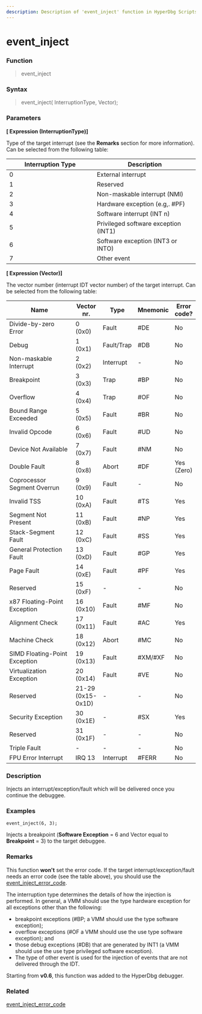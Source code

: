 ```yaml
---
description: Description of 'event_inject' function in HyperDbg Scripts
---
```


# event\_inject

### Function

> event\_inject

### Syntax

> event\_inject( InterruptionType, Vector);

### Parameters

**\[ Expression (InterruptionType)]**

Type of the target interrupt (see the **Remarks** section for more information). Can be selected from the following table:

<table><thead><tr><th width="217">Interruption Type</th><th>Description</th></tr></thead><tbody><tr><td>0</td><td>External interrupt</td></tr><tr><td>1</td><td>Reserved</td></tr><tr><td>2</td><td>Non-maskable interrupt (NMI)</td></tr><tr><td>3</td><td>Hardware exception (e.g,. #PF)</td></tr><tr><td>4</td><td>Software interrupt (INT n)</td></tr><tr><td>5</td><td>Privileged software exception (INT1)</td></tr><tr><td>6</td><td>Software exception (INT3 or INTO)</td></tr><tr><td>7</td><td>Other event</td></tr></tbody></table>

**\[ Expression (Vector)]**

The vector number (interrupt IDT vector number) of the target interrupt. Can be selected from the following table:

<table><thead><tr><th width="228">Name</th><th>Vector nr.</th><th>Type</th><th>Mnemonic</th><th>Error code?</th></tr></thead><tbody><tr><td>Divide-by-zero Error</td><td>0 (0x0)</td><td>Fault</td><td>#DE</td><td>No</td></tr><tr><td>Debug</td><td>1 (0x1)</td><td>Fault/Trap</td><td>#DB</td><td>No</td></tr><tr><td>Non-maskable Interrupt</td><td>2 (0x2)</td><td>Interrupt</td><td>-</td><td>No</td></tr><tr><td>Breakpoint</td><td>3 (0x3)</td><td>Trap</td><td>#BP</td><td>No</td></tr><tr><td>Overflow</td><td>4 (0x4)</td><td>Trap</td><td>#OF</td><td>No</td></tr><tr><td>Bound Range Exceeded</td><td>5 (0x5)</td><td>Fault</td><td>#BR</td><td>No</td></tr><tr><td>Invalid Opcode</td><td>6 (0x6)</td><td>Fault</td><td>#UD</td><td>No</td></tr><tr><td>Device Not Available</td><td>7 (0x7)</td><td>Fault</td><td>#NM</td><td>No</td></tr><tr><td>Double Fault</td><td>8 (0x8)</td><td>Abort</td><td>#DF</td><td>Yes (Zero)</td></tr><tr><td>Coprocessor Segment Overrun</td><td>9 (0x9)</td><td>Fault</td><td>-</td><td>No</td></tr><tr><td>Invalid TSS</td><td>10 (0xA)</td><td>Fault</td><td>#TS</td><td>Yes</td></tr><tr><td>Segment Not Present</td><td>11 (0xB)</td><td>Fault</td><td>#NP</td><td>Yes</td></tr><tr><td>Stack-Segment Fault</td><td>12 (0xC)</td><td>Fault</td><td>#SS</td><td>Yes</td></tr><tr><td>General Protection Fault</td><td>13 (0xD)</td><td>Fault</td><td>#GP</td><td>Yes</td></tr><tr><td>Page Fault</td><td>14 (0xE)</td><td>Fault</td><td>#PF</td><td>Yes</td></tr><tr><td>Reserved</td><td>15 (0xF)</td><td>-</td><td>-</td><td>No</td></tr><tr><td>x87 Floating-Point Exception</td><td>16 (0x10)</td><td>Fault</td><td>#MF</td><td>No</td></tr><tr><td>Alignment Check</td><td>17 (0x11)</td><td>Fault</td><td>#AC</td><td>Yes</td></tr><tr><td>Machine Check</td><td>18 (0x12)</td><td>Abort</td><td>#MC</td><td>No</td></tr><tr><td>SIMD Floating-Point Exception</td><td>19 (0x13)</td><td>Fault</td><td>#XM/#XF</td><td>No</td></tr><tr><td>Virtualization Exception</td><td>20 (0x14)</td><td>Fault</td><td>#VE</td><td>No</td></tr><tr><td>Reserved</td><td>21-29 (0x15-0x1D)</td><td>-</td><td>-</td><td>No</td></tr><tr><td>Security Exception</td><td>30 (0x1E)</td><td>-</td><td>#SX</td><td>Yes</td></tr><tr><td>Reserved</td><td>31 (0x1F)</td><td>-</td><td>-</td><td>No</td></tr><tr><td>Triple Fault</td><td>-</td><td>-</td><td>-</td><td>No</td></tr><tr><td>FPU Error Interrupt</td><td>IRQ 13</td><td>Interrupt</td><td>#FERR</td><td>No</td></tr></tbody></table>

### Description

Injects an interrupt/exception/fault which will be delivered once you continue the debuggee.

### Examples

`event_inject(6, 3);`

Injects a breakpoint (**Software Exception** = 6 and Vector equal to **Breakpoint** = 3) to the target debuggee.

### Remarks

This function **won't** set the error code. If the target interrupt/exception/fault needs an error code (see the table above), you should use the [event\_inject\_error\_code](https://docs.hyperdbg.org/commands/scripting-language/functions/events/event\_inject\_error\_code).&#x20;

The interruption type determines the details of how the injection is performed. In general, a VMM should use the type hardware exception for all exceptions other than the following:

* breakpoint exceptions (#BP; a VMM should use the type software exception);&#x20;
* overflow exceptions (#OF a VMM should use the use type software exception); and&#x20;
* those debug exceptions (#DB) that are generated by INT1 (a VMM should use the use type privileged software exception).
* The type of other event is used for the injection of events that are not delivered through the IDT.

Starting from **v0.6**, this function was added to the HyperDbg debugger.

### Related

[event\_inject\_error\_code](https://docs.hyperdbg.org/commands/scripting-language/functions/events/event\_inject\_error\_code)
